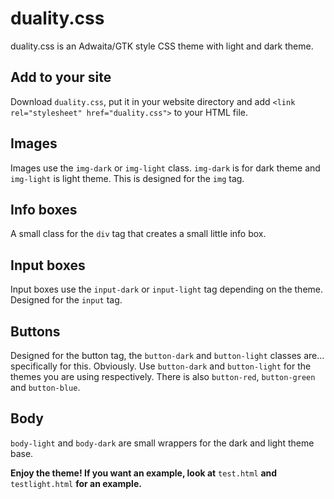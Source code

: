 # duality.css

duality.css is an Adwaita/GTK style CSS theme with light and dark theme.

## Add to your site

Download `duality.css`, put it in your website directory and add `<link rel="stylesheet" href="duality.css">` to your HTML file.

## Images

Images use the `img-dark` or `img-light` class. `img-dark` is for dark theme and `img-light` is light theme. This is designed for the `img` tag.

## Info boxes

A small class for the `div` tag that creates a small little info box.

## Input boxes

Input boxes use the `input-dark` or `input-light` tag depending on the theme. Designed for the `input` tag.

## Buttons

Designed for the button tag, the `button-dark` and `button-light` classes are... specifically for this. Obviously. Use `button-dark` and `button-light` for the themes you are using respectively. There is also `button-red`, `button-green` and `button-blue`.

## Body

`body-light` and `body-dark` are small wrappers for the dark and light theme base.

**Enjoy the theme! If you want an example, look at** `test.html` **and** `testlight.html` **for an example.**
